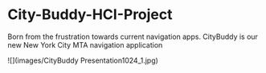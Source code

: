 # City-Buddy-HCI-Project
Born from the frustration towards current navigation apps. CityBuddy is our new New York City MTA navigation application

![](images/CityBuddy Presentation1024_1.jpg)
